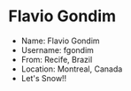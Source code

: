 # Flavio Gondim

* Name: Flavio Gondim
* Username: fgondim
* From: Recife, Brazil
* Location: Montreal, Canada
* Let's Snow!!
